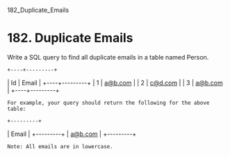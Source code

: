 182_Duplicate_Emails
# 182. Duplicate Emails

Write a SQL query to find all duplicate emails in a table named Person.

    +----+---------+
| Id | Email   |
+----+---------+
| 1  | a@b.com |
| 2  | c@d.com |
| 3  | a@b.com |
+----+---------+

    For example, your query should return the following for the above table:

    +---------+
| Email   |
+---------+
| a@b.com |
+---------+

    Note: All emails are in lowercase.